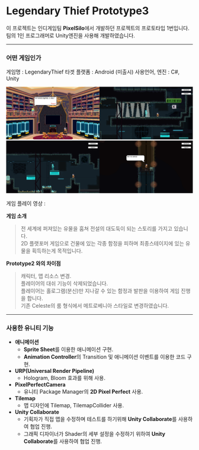 # Legendary Thief  Prototype3
 이 프로젝트는 인디게임팀 **PixelSilo**에서 개발하던 프로젝트의 프로토타입 1번입니다.
 팀의 1인 프로그래머로 Unity엔진을 사용해 개발하였습니다.
 
  ----
### 어떤 게임인가

   게임명 : LegendaryThief
   타겟 플랫폼 : Android (미출시)
   사용언어, 엔진 : C#, Unity
   
<img src = "./LegendaryThief/img/01.PNG" width = "50%" height = "50%" title = "px Set" alt = "LT1"></img><img src = "./LegendaryThief/img/02.PNG" width = "50%" height = "50%" title = "px Set" alt = "LT2"></img>
<img src = "./LegendaryThief/img/03.PNG" width = "50%" height = "50%" title = "px Set" alt = "LT3"></img><img src = "./LegendaryThief/img/04.PNG" width = "50%" height = "50%" title = "px Set" alt = "LT4"></img>

게임 플레이 영상 : 

**게임 소개**
> 전 세계에 퍼져있는 유물을 훔쳐 전설의 대도둑이 되는 스토리를 가지고 있습니다.     
> 2D 플랫포머 게임으로 건물에 있는 각종 함정을 피하며 최종스테이지에 있는 유물을 획득하는게 목적입니다.

**Prototype2 와의 차이점**
> 캐릭터, 맵 리소스 변경.     
> 플레이어의 대쉬 기능이 삭제되었습니다.     
> 플레이어는 홀로그램(분신)만 지나갈 수 있는 함정과 발판을 이용하여 게임 진행을 합니다.    
> 기존 Celeste의 룸 형식에서 메트로베니아 스타일로 변경하였습니다.

----
### 사용한 유니티 기능
 * **애니메이션**
   * **Sprite Sheet**를 이용한 애니메이션 구현.
   * **Animation Controller**의 Transition 및 애니메이션 이벤트를 이용한 코드 구현.
 * **URP(Universal Render Pipeline)**
   * Hologram, Bloom 효과를 위해 사용.
 * **PixelPerfectCamera**
   * 유니티 Package Manager의 **2D Pixel Perfect** 사용.
 * **Tilemap**
   * 맵 디자인에 Tilemap, TilemapCollider 사용.
 * **Unity Collaborate**
   * 기획자가 직접 맵을 수정하며 테스트를 하기위해 **Unity Collaborate**를 사용하여 협업 진행.
   * 그래픽 디자이너가 Shader의 세부 설정을 수정하기 위하여 **Unity Collaborate**를 사용하여 협업 진행.
